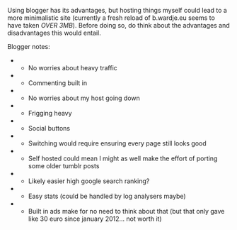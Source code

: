 Using blogger has its advantages, but hosting things myself could lead to a
more minimalistic site (currently a fresh reload of b.wardje.eu seems to have
taken *OVER 3MB*). Before doing so, do think about the advantages and
disadvantages this would entail.


Blogger notes:

* + No worries about heavy traffic
* + Commenting built in
* + No worries about my host going down
* - Frigging heavy
* - Social buttons
* - Switching would require ensuring every page still looks good
* - Self hosted could mean I might as well make the effort of porting some
  older tumblr posts
* + Likely easier high google search ranking?
* + Easy stats (could be handled by log analysers maybe)
* + Built in ads make for no need to think about that (but that only gave like
  30 euro since january 2012... not worth it)
